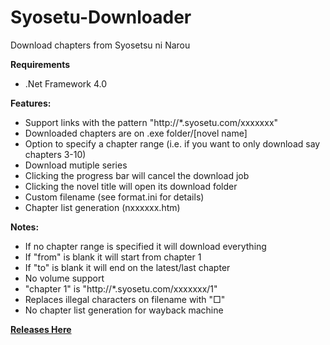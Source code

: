 # Syosetu-Downloader
Download chapters from Syosetsu ni Narou

**Requirements**
- .Net Framework 4.0

**Features:**
- Support links with the pattern "http://*.syosetu.com/xxxxxxx"
- Downloaded chapters are on .exe folder/[novel name]
- Option to specify a chapter range (i.e. if you want to only download say chapters 3-10)
- Download mutiple series
- Clicking the progress bar will cancel the download job
- Clicking the novel title will open its download folder
- Custom filename (see format.ini for details)
- Chapter list generation (nxxxxxx.htm)

**Notes:**
- If no chapter range is specified it will download everything
- If "from" is blank it will start from chapter 1
- If "to" is blank it will end on the latest/last chapter
- No volume support
- "chapter 1" is "http://*.syosetu.com/xxxxxxx/1"
- Replaces illegal characters on filename with "□"
- No chapter list generation for wayback machine

**[Releases Here](https://github.com/LordZero25/Syosetu-Downloader/releases/)**
